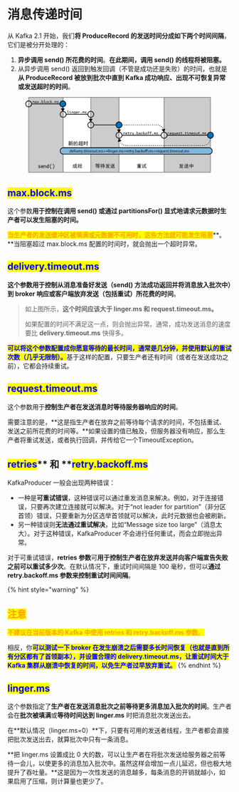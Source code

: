 # 消息传递时间

从 Kafka 2.1 开始，我们**将 ProduceRecord 的发送时间分成如下两个时间间隔**，它们是被分开处理的：

1. **异步调用 send() 所花费的时间**。**在此期间，调用 send() 的线程将被阻塞。**
2. 从异步调用 send() 返回到触发回调（不管是成功还是失败）的时间，也就是**从 ProduceRecord 被放到批次中直到 Kafka 成功响应、出现不可恢复异常或发送超时的时间**。

<div align="left">

<figure><img src="../../../.gitbook/assets/18.jpg" alt=""><figcaption></figcaption></figure>

</div>

## <mark style="color:blue;">**max.block.ms**</mark>

这个参数**用于控制在调用 send() 或通过 partitionsFor() 显式地请求元数据时生产者可以发生阻塞的时间。**

<mark style="color:orange;">**当生产者的发送缓冲区被填满或元数据不可用时，这些方法就可能发生阻塞**</mark>**。**当阻塞超过 max.block.ms 配置的时间时，就会抛出一个超时异常。

## <mark style="color:blue;">**delivery.timeout.ms**</mark>

**这个参数用于控制从消息准备好发送（send() 方法成功返回并将消息放入批次中）到 broker 响应或客户端放弃发送（包括重试）所花费的时间**。

> 如上图所示，**这个时间应该大于 linger.ms 和 request.timeout.ms。**
>
> 如果配置的时间不满足这一点，则会抛出异常。通常，成功发送消息的速度要比 **delivery.timeout.ms** 快得多。

<mark style="color:blue;">**可以将这个参数配置成你愿意等待的最长时间，通常是几分钟，并使用默认的重试次数（几乎无限制）。**</mark>基于这样的配置，只要生产者还有时间（或者在发送成功之前），它都会持续重试。

## <mark style="color:blue;">**request.timeout.ms**</mark>

这个参数用于**控制生产者在发送消息时等待服务器响应的时间**。

需要注意的是，**这是指生产者在放弃之前等待每个请求的时间，不包括重试、发送之前所花费的时间等。**如果设置的值已触及，但服务器没有响应，那么生产者将重试发送，或者执行回调，并传给它一个TimeoutException。

## <mark style="color:blue;">**retries**</mark>** 和 **<mark style="color:blue;">**retry.backoff.ms**</mark>

KafkaProducer 一般会出现两种错误：

* 一种是**可重试错误**，这种错误可以通过重发消息来解决。例如，对于连接错误，只要再次建立连接就可以解决。对于“not leader for partition”（非分区首领）错误，只要重新为分区选举首领就可以解决，此时元数据也会被刷新。
* 另一种错误则**无法通过重试解决**，比如“Message size too large”（消息太大）。对于这种错误，KafkaProducer 不会进行任何重试，而会立即抛出异常。

对于可重试错误，**retries 参数**可**用于控制生产者在放弃发送并向客户端宣告失败之前可以重试多少次**。在默认情况下，重试时间间隔是 100 毫秒，但可以**通过 retry.backoff.ms 参数来控制重试时间间隔**。

{% hint style="warning" %}
## <mark style="color:orange;">注意</mark>

<mark style="color:orange;">**不建议在当前版本的 Kafka 中使用 retries 和 retry.backoff.ms 参数**</mark><mark style="color:orange;">。</mark>

相反，你<mark style="color:blue;">**可以测试一下 broker 在发生崩溃之后需要多长时间恢复（也就是直到所有分区都有了首领副本），并设置合理的 delivery.timeout.ms，让重试时间大于 Kafka 集群从崩溃中恢复的时间，以免生产者过早放弃重试。**</mark>
{% endhint %}

## <mark style="color:blue;">**linger.ms**</mark>

这个参数指定了**生产者在发送消息批次之前等待更多消息加入批次的时间**。生产者会在**批次被填满**或**等待时间达到 linger.ms** 时把消息批次发送出去。

在**默认情况（linger.ms=0）**下，只要有可用的发送者线程，生产者都会直接把批次发送出去，就算批次中只有一条消息。

**把 linger.ms 设置成比 0 大的数，可以让生产者在将批次发送给服务器之前等待一会儿，以使更多的消息加入批次中。虽然这样会增加一点儿延迟，但也极大地提升了吞吐量。**这是因为一次性发送的消息越多，每条消息的开销就越小，如果启用了压缩，则计算量也更少了。
